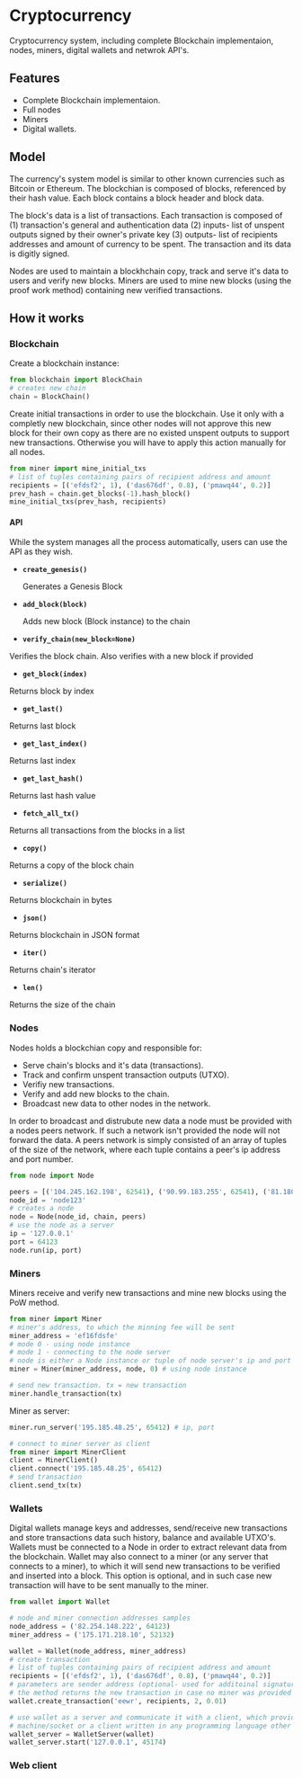 # Cryptocurrency
Cryptocurrency system, including complete Blockchain implementaion, nodes, miners, digital wallets and netwrok API's.

## Features
* Complete Blockchain implementaion.
* Full nodes
* Miners
* Digital wallets.

## Model
The currency's system model is similar to other known currencies such as Bitcoin or Ethereum.
The blockchian is composed of blocks, referenced by their hash value. Each block contains a block header and block data. 

The block's data is a list of transactions. Each transaction is composed of (1) transaction's general and authentication data (2) inputs- list of unspent outputs signed by their owner's private key (3) outputs- list of recipients addresses and amount of currency to be spent. The transaction and its data is digitly signed.

Nodes are used to maintain a blockhchain copy, track and serve it's data to users and verify new blocks. Miners are used to mine new blocks (using the proof work method) containing new verified transactions.

## How it works
### Blockchain
Create a blockchain instance:
```Python
from blockchain import BlockChain
# creates new chain
chain = BlockChain()
```
Create initial transactions in order to use the blockchain. Use it only with a completly new blockchain, since other nodes will not approve this new block for their own copy as there are no existed unspent outputs to support new transactions. Otherwise you will have to apply this action manually for all nodes.
```Python
from miner import mine_initial_txs
# list of tuples containing pairs of recipient address and amount
recipients = [('efdsf2', 1), ('das676df', 0.8), ('pmawq44', 0.2)]
prev_hash = chain.get_blocks(-1).hash_block()
mine_initial_txs(prev_hash, recipients)
```
#### API
While the system manages all the process automatically, users can use the API as they wish.
* **``create_genesis()``**

  Generates a Genesis Block

* **``add_block(block)``**

  Adds new block (Block instance) to the chain

*  **``verify_chain(new_block=None)``**

  Verifies the block chain. Also verifies with a new block if provided
  
*  **``get_block(index)``**
 
  Returns block by index
 
*  **``get_last()``**

  Returns last block

*  **``get_last_index()``**

  Returns last index
  
*  **``get_last_hash()``**

  Returns last hash value
  
*  **``fetch_all_tx()``**

  Returns all transactions from the blocks in a list
  
*  **``copy()``**

  Returns a copy of the block chain
 
*  **``serialize()``**

  Returns blockchain in bytes
  
*  **``json()``**

  Returns blockchain in JSON format

*  **``iter()``**

  Returns chain's iterator
 
*  **``len()``**

  Returns the size of the chain
### Nodes
Nodes holds a blockchian copy and responsible for: 
* Serve chain's blocks and it's data (transactions).
* Track and confirm unspent transaction outputs (UTXO).
* Verifiy new transactions.
* Verify and add new blocks to the chain.
* Broadcast new data to other nodes in the network.

In order to broadcast and distrubute new data a node must be provided with a nodes peers network. If such a network isn't provided the node will not forward the data.
A peers network is simply consisted of an array of tuples of the size of the network, where each tuple contains a peer's ip address and port number.
```Python
from node import Node

peers = [('104.245.162.198', 62541), ('90.99.183.255', 62541), ('81.180.92.198', 61380)]
node_id = 'node123'
# creates a node
node = Node(node_id, chain, peers)
# use the node as a server
ip = '127.0.0.1'
port = 64123
node.run(ip, port)
```
### Miners
Miners receive and verify new transactions and mine new blocks using the PoW method.
```Python
from miner import Miner
# miner's address, to which the minning fee will be sent 
miner_address = 'ef16fdsfe'
# mode 0 - using node instance
# mode 1 - connecting to the node server
# node is either a Node instance or tuple of node server's ip and port
miner = Miner(miner_address, node, 0) # using node instance

# send new transaction. tx = new transaction
miner.handle_transaction(tx)
```
Miner as server:
```Python
miner.run_server('195.185.48.25', 65412) # ip, port

# connect to miner server as client
from miner import MinerClient
client = MinerClient()
client.connect('195.185.48.25', 65412)
# send transaction
client.send_tx(tx)
```
### Wallets
Digital wallets manage keys and addresses, send/receive new transactions and store transactions data such history, balance and available UTXO's. Wallets must be connected to a Node in order to extract relevant data from the blockchain. Wallet may also connect to a miner (or any server that connects to a miner), to which it will send new transactions to be verified and inserted into a block. This option is optional, and in such case new transaction will have to be sent manually to the miner.
```Python
from wallet import Wallet

# node and miner connection addresses samples
node_address = ('82.254.148.222', 64123)
miner_address = ('175.171.218.10', 52132)

wallet = Wallet(node_address, miner_address)
# create transaction
# list of tuples containing pairs of recipient address and amount
recipients = [('efdsf2', 1), ('das676df', 0.8), ('pmawq44', 0.2)]
# parameters are sender address (optional- used for additoinal signature), recipients list, total amount and miners fee
# the method returns the new transaction in case no miner was provided
wallet.create_transaction('eewr', recipients, 2, 0.01)

# use wallet as a server and communicate it with a client, which provides the capability to use it from another 
# machine/socket or a client written in any programming language other than python.
wallet_server = WalletServer(wallet)
wallet_server.start('127.0.0.1', 45174)
```
### Web client
